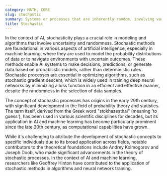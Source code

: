 ```yaml
---
category: MATH, CORE
slug: stochastic
summary: Systems or processes that are inherently random, involving variables that are subject to chance.
title: Stochastic
---
```


In the context of AI, stochasticity plays a crucial role in modeling and algorithms that involve uncertainty and randomness. Stochastic methods are foundational in various aspects of artificial intelligence, especially in machine learning, where they are used to model the probability distributions of data or to navigate environments with uncertain outcomes. These methods enable AI systems to make decisions, predictions, or generate data based on probabilistic models, rather than deterministic rules. Stochastic processes are essential in optimizing algorithms, such as stochastic gradient descent, which is widely used in training deep neural networks by minimizing a loss function in an efficient and effective manner, despite the randomness in the selection of data samples.

The concept of stochastic processes has origins in the early 20th century, with significant development in the field of probability theory and statistics. The term itself, derived from the Greek word "stokhazesthai" (meaning 'to guess'), has been used in various scientific disciplines for decades, but its application in AI and machine learning has become particularly prominent since the late 20th century, as computational capabilities have grown.

While it's challenging to attribute the development of stochastic concepts to specific individuals due to its broad application across fields, notable contributors to the theoretical foundations include Andrey Kolmogorov and Joseph Doob, who made significant advancements in the theory of stochastic processes. In the context of AI and machine learning, researchers like Geoffrey Hinton have contributed to the application of stochastic methods in algorithms and neural network training.